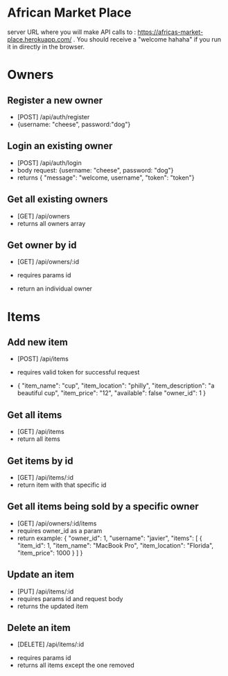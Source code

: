 # African Market Place

server URL where you will make API calls to : https://africas-market-place.herokuapp.com/ . You should receive a "welcome hahaha" if you run it in directly in the browser.

# Owners

## Register a new owner

- [POST] /api/auth/register
- {username: "cheese", password:"dog"}

## Login an existing owner

- [POST] /api/auth/login
- body request: {username: "cheese", password: "dog"}
- returns { "message": "welcome, username", "token": "token"}

## Get all existing owners

- [GET] /api/owners
- returns all owners array

## Get owner by id

- [GET] /api/owners/:id

* requires params id

- return an individual owner

# Items

## Add new item

- [POST] /api/items
- requires valid token for successful request

- {
  "item_name": "cup",
  "item_location": "philly",
  "item_description": "a beautiful cup",
  "item_price": "12",
  "available": false
  "owner_id": 1
  }

## Get all items

- [GET] /api/items
- return all items

## Get items by id

- [GET] /api/items/:id
- return item with that specific id

## Get all items being sold by a specific owner

- [GET] /api/owners/:id/items
- requires owner_id as a param
- return example: {
  "owner_id": 1,
  "username": "javier",
  "items": [
  {
  "item_id": 1,
  "item_name": "MacBook Pro",
  "item_location": "Florida",
  "item_price": 1000
  }
  ]
  }

## Update an item

- [PUT] /api/items/:id
- requires params id and request body
- returns the updated item

## Delete an item

- [DELETE] /api/items/:id

* requires params id
* returns all items except the one removed
